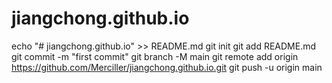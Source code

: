 # jiangchong.github.io
echo "# jiangchong.github.io" >> README.md
git init
git add README.md
git commit -m "first commit"
git branch -M main
git remote add origin https://github.com/Merciller/jiangchong.github.io.git
git push -u origin main
